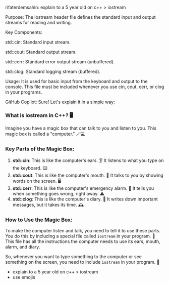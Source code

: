 rifaterdemsahin: explain to a 5  year old on c++ >  iostream

Purpose: The iostream header file defines the standard input and output streams for reading and writing.

Key Components:

std::cin: Standard input stream.

std::cout: Standard output stream.

std::cerr: Standard error output stream (unbuffered).

std::clog: Standard logging stream (buffered).

Usage: It is used for basic input from the keyboard and output to the console. This file must be included whenever you use cin, cout, cerr, or clog in your programs.


GitHub Copilot: Sure! Let's explain it in a simple way:
### What is iostream in C++? 🖥️

Imagine you have a magic box that can talk to you and listen to you. This magic box is called a "computer." 🪄💻

### Key Parts of the Magic Box:

1. **std::cin**: This is like the computer's ears. 👂 It listens to what you type on the keyboard. ⌨️
2. **std::cout**: This is like the computer's mouth. 👄 It talks to you by showing words on the screen. 🖥️
3. **std::cerr**: This is like the computer's emergency alarm. 🚨 It tells you when something goes wrong, right away. ⚠️
4. **std::clog**: This is like the computer's diary. 📔 It writes down important messages, but it takes its time. 🕰️

### How to Use the Magic Box:

To make the computer listen and talk, you need to tell it to use these parts. You do this by including a special file called `iostream` in your program. 📄 This file has all the instructions the computer needs to use its ears, mouth, alarm, and diary.

So, whenever you want to type something to the computer or see something on the screen, you need to include `iostream` in your program. 📝
-  explain to a 5  year old on c++ >  iostream
- use emojis